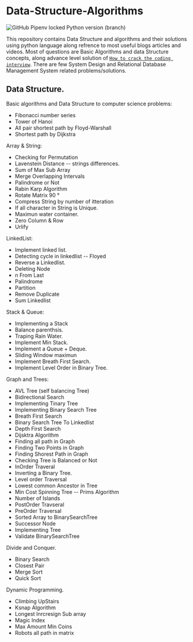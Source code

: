 # Data-Structure-Algorithms

![GitHub Pipenv locked Python version (branch)](https://img.shields.io/github/pipenv/locked/python-version/mushahidmehdi/Full-Stack-Web-Application/main)

This repository contains Data Structure and algorithms and their solutions using python language along refrence to most useful blogs articles and videos.
Most of questions are Basic Algorithms and data Structure concepts, along advance level solution of [`How to crack the coding interview`](https://cin.ufpe.br/~fbma/Crack/Cracking%20the%20Coding%20Interview%20189%20Programming%20Questions%20and%20Solutions.pdf).
There are few System Design and Relational Database Management System related problems/solutions. 


## Data Structure.

Basic algorithms and Data Structure to computer science problems:
- Fibonacci number series
- Tower of Hanoi
- All pair shortest path by Floyd-Warshall
- Shortest path by Dijkstra

Array & String:
- Checking for Permutation
- Lavenstein Distance -- strings differences.
- Sum of Max Sub Array
- Merge Overlapping Intervals
- Palindrome or Not
- Rabin Karp Algorithm
- Rotate Matrix 90 °
- Compress String by number of itteration
- If all character in String is Unique.
- Maximun water container.
- Zero Column & Row
- Urlify


LinkedList:
- Implement linked list.
- Detecting cycle in linkedlist -- Floyed
- Reverse a Linkedlist.
- Deleting Node
- n From Last
- Palindrome
- Partition
- Remove Duplicate
- Sum Linkedlist



Stack & Queue:
- Implementing a Stack
- Balance parenthsis.
- Traping Rain Water.
- Implement Min Stack.
- Implement a Queue + Deque.
- Sliding Window maximun
- Implement Breath First Search.
- Implement Level Order in Binary Tree.


Graph and Trees:
- AVL Tree (self balancing Tree)
- Bidirectional Search 
- Implementing Tinary Tree
- Implementing Binary Search Tree
- Breath First Search 
- Binary Search Tree To Linkedlist
- Depth First Search
- Dijsktra Algorithm
- Finding all path in Graph
- Finding Two Points in Graph
- Finding Shorest Path in Graph
- Checking Tree is Balanced or Not
- InOrder Traveral
- Inverting a Binary Tree.
- Level order Traversal
- Lowest common Ancestor in Tree
- Min Cost Spinning Tree -- Prims Algorithm
- Number of Islands
- PostOrder Travseral
- PreOrder Traversal
- Sorted Array to BinarySearchTree
- Successor Node
- Implementing Tree
- Validate BinarySearchTree 

Divide and Conquer.
- Binary Search
- Closest Pair
- Merge Sort
- Quick Sort


Dynamic Programming.
- Climbing UpStairs
- Ksnap Algorithm
- Longest Inrcresign Sub array
- Magic Index
- Max Amount Min Coins
- Robots all path in matrix



